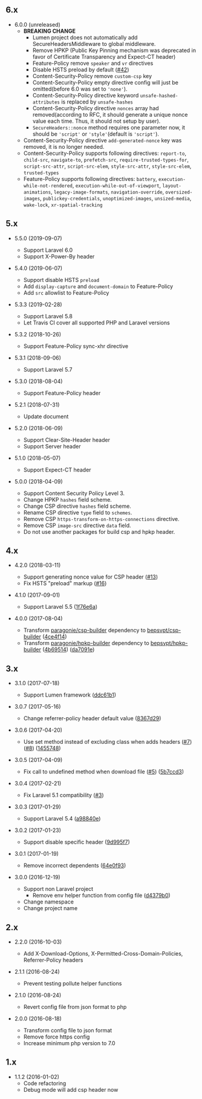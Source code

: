 ## 6.x

- 6.0.0 (unreleased)
  - **BREAKING CHANGE**
    - Lumen project does not automatically add SecureHeadersMiddleware to global middleware.
    - Remove HPKP (Public Key Pinning mechanism was deprecated in favor of Certificate Transparency and Expect-CT header)
    - Feature-Policy remove `speaker` and `vr` directives
    - Disable HSTS preload by default ([#42](https://github.com/BePsvPT/secure-headers/pull/42))
    - Content-Security-Policy remove `custom-csp` key
    - Content-Security-Policy empty directive config will just be omitted(before 6.0 was set to `'none'`). 
    - Content-Security-Policy directive keyword `unsafe-hashed-attributes` is replaced by `unsafe-hashes`
    - Content-Security-Policy directive `nonces` array had removed(according to RFC, it should generate a unique nonce value each time. Thus, it should not setup by user).
    - `SecureHeaders::nonce` method requires one parameter now, it should be `'script'` or `'style'`(default is `'script'`).
  - Content-Security-Policy directive `add-generated-nonce` key was removed, it is no longer needed.
  - Content-Security-Policy supports following directives: `report-to`, `child-src`, `navigate-to`, `prefetch-src`, `require-trusted-types-for`, `script-src-attr`, `script-src-elem`, `style-src-attr`, `style-src-elem`, `trusted-types` 
  - Feature-Policy supports following directives: `battery`, `execution-while-not-rendered`, `execution-while-out-of-viewport`, `layout-animations`, `legacy-image-formats`, `navigation-override`, `oversized-images`, `publickey-credentials`, `unoptimized-images`, `unsized-media`, `wake-lock`, `xr-spatial-tracking`

## 5.x

- 5.5.0 (2019-09-07)
  - Support Laravel 6.0
  - Support X-Power-By header

- 5.4.0 (2019-06-07)
  - Support disable HSTS `preload`
  - Add `display-capture` and `document-domain` to Feature-Policy
  - Add `src` allowlist to Feature-Policy

- 5.3.3 (2019-02-28)
  - Support Laravel 5.8
  - Let Travis CI cover all supported PHP and Laravel versions

- 5.3.2 (2018-10-26)
  - Support Feature-Policy sync-xhr directive

- 5.3.1 (2018-09-06)
  - Support Laravel 5.7

- 5.3.0 (2018-08-04)
  - Support Feature-Policy header

- 5.2.1 (2018-07-31)
  - Update document

- 5.2.0 (2018-06-09)
  - Support Clear-Site-Header header
  - Support Server header

- 5.1.0 (2018-05-07)
  - Support Expect-CT header

- 5.0.0 (2018-04-09)
  - Support Content Security Policy Level 3.
  - Change HPKP `hashes` field scheme.
  - Change CSP directive `hashes` field scheme.
  - Rename CSP directive `type` field to `schemes`.
  - Remove CSP `https-transform-on-https-connections` directive.
  - Remove CSP `image-src` directive `data` field.
  - Do not use another packages for build csp and hpkp header.

## 4.x

- 4.2.0 (2018-03-11)
  - Support generating nonce value for CSP header ([#13](https://github.com/BePsvPT/secure-headers/pull/13))
  - Fix HSTS "preload" markup ([#16](https://github.com/BePsvPT/secure-headers/pull/16))

- 4.1.0 (2017-09-01)
  - Support Laravel 5.5 ([1f76e6a](https://github.com/BePsvPT/secure-headers/commit/1f76e6aca72eeab59f42000f06388cc684880a64))

- 4.0.0 (2017-08-04)
  - Transform [paragonie/csp-builder](https://github.com/paragonie/csp-builder) dependency to [bepsvpt/csp-builder](https://github.com/BePsvPT/csp-builder) ([4ce4f14](https://github.com/BePsvPT/secure-headers/commit/4ce4f14e938f47bf480f823914dfea3737bdae0c))
  - Transform [paragonie/hpkp-builder](https://github.com/paragonie/hpkp-builder) dependency to [bepsvpt/hpkp-builder](https://github.com/BePsvPT/hpkp-builder) ([4b69514](https://github.com/BePsvPT/secure-headers/commit/4b69514071ac90951a72daf5aca9c290837244ac)) ([da7091e](https://github.com/BePsvPT/secure-headers/commit/da7091e076ae805e711ac1737ddb0e30ff3d5fa8))

## 3.x

- 3.1.0 (2017-07-18)
  - Support Lumen framework ([ddc61b1](https://github.com/BePsvPT/secure-headers/commit/ddc61b13ed6ddaf4b6f83fc814936fb24741adbe))

- 3.0.7 (2017-05-16)
  - Change referrer-policy header default value ([8367d29](https://github.com/BePsvPT/secure-headers/commit/8367d29962816b737f0f21519a3603abc848d589))

- 3.0.6 (2017-04-20)
  - Use set method instead of excluding class when adds headers ([#7](https://github.com/BePsvPT/secure-headers/issues/7)) ([#8](https://github.com/BePsvPT/secure-headers/issues/8)) ([1455748](https://github.com/BePsvPT/secure-headers/commit/1455748c95ed839386465d72942a7014e7b3dd6b))

- 3.0.5 (2017-04-09)
  - Fix call to undefined method when download file ([#5](https://github.com/BePsvPT/secure-headers/issues/5)) ([5b7ccd3](https://github.com/BePsvPT/secure-headers/commit/5b7ccd395ce3e2feefbb51af1bd1d46532992f0c))

- 3.0.4 (2017-02-21)
  - Fix Laravel 5.1 compatibility ([#3](https://github.com/BePsvPT/secure-headers/pull/3))

- 3.0.3 (2017-01-29)
  - Support Laravel 5.4 ([a98840e](https://github.com/BePsvPT/secure-headers/commit/a98840e95bb476a8e104c249514ef1d7f97397ed))

- 3.0.2 (2017-01-23)
  - Support disable specific header ([9d995f7](https://github.com/BePsvPT/secure-headers/commit/9d995f76f7e301f921546f6446db113f50883082))

- 3.0.1 (2017-01-19)
  - Remove incorrect dependents ([64e0f93](https://github.com/BePsvPT/secure-headers/commit/64e0f939af8f85972038ede5051565cb1bcf4d11))

- 3.0.0 (2016-12-19)
  - Support non Laravel project
    - Remove env helper function from config file ([d4379b0](https://github.com/BePsvPT/secure-headers/commit/d4379b052f3ffb5f0b45da967645d4bfe345014c#diff-47866b67d787728550e5ee35c73b17b5))
  - Change namespace
  - Change project name

## 2.x

- 2.2.0 (2016-10-03)
  - Add X-Download-Options, X-Permitted-Cross-Domain-Policies, Referrer-Policy headers

- 2.1.1 (2016-08-24)
  - Prevent testing pollute helper functions

- 2.1.0 (2016-08-24)
  - Revert config file from json format to php

- 2.0.0 (2016-08-18)
  - Transform config file to json format
  - Remove force https config
  - Increase minimum php version to 7.0

## 1.x

- 1.1.2 (2016-01-02)
  - Code refactoring
  - Debug mode will add csp header now
